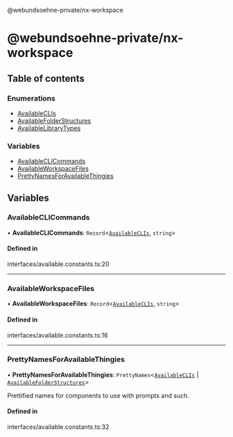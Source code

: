@webundsoehne-private/nx-workspace

# @webundsoehne-private/nx-workspace

## Table of contents

### Enumerations

- [AvailableCLIs](enums/AvailableCLIs.md)
- [AvailableFolderStructures](enums/AvailableFolderStructures.md)
- [AvailableLibraryTypes](enums/AvailableLibraryTypes.md)

### Variables

- [AvailableCLICommands](README.md#availableclicommands)
- [AvailableWorkspaceFiles](README.md#availableworkspacefiles)
- [PrettyNamesForAvailableThingies](README.md#prettynamesforavailablethingies)

## Variables

### AvailableCLICommands

• **AvailableCLICommands**: `Record`<[`AvailableCLIs`](enums/AvailableCLIs.md), `string`\>

#### Defined in

interfaces/available.constants.ts:20

___

### AvailableWorkspaceFiles

• **AvailableWorkspaceFiles**: `Record`<[`AvailableCLIs`](enums/AvailableCLIs.md), `string`\>

#### Defined in

interfaces/available.constants.ts:16

___

### PrettyNamesForAvailableThingies

• **PrettyNamesForAvailableThingies**: `PrettyNames`<[`AvailableCLIs`](enums/AvailableCLIs.md) \| [`AvailableFolderStructures`](enums/AvailableFolderStructures.md)\>

Prettified names for components to use with prompts and such.

#### Defined in

interfaces/available.constants.ts:32
